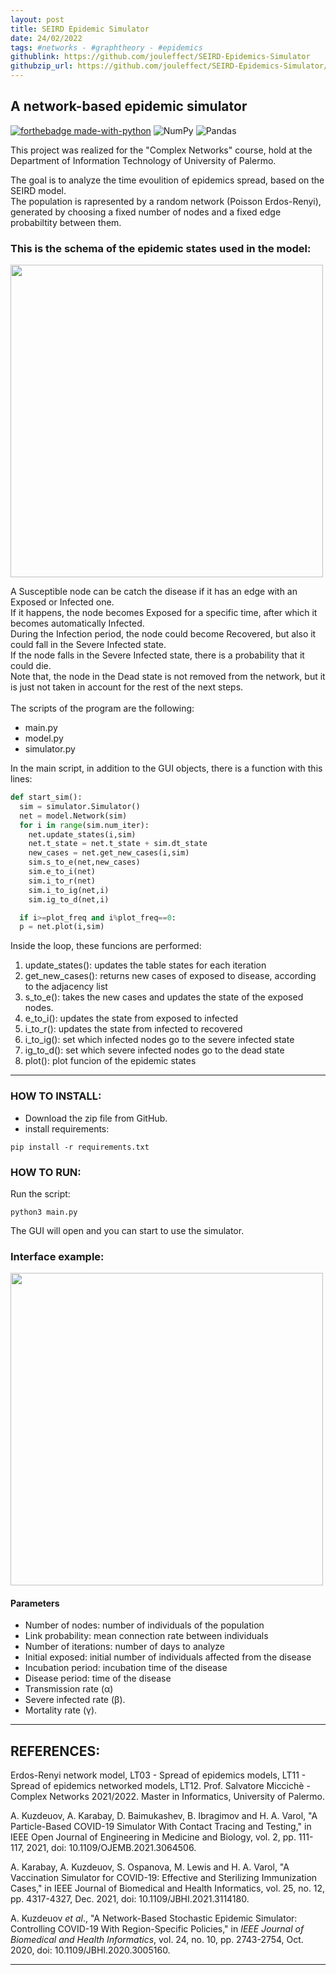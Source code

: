 ```yaml
---
layout: post
title: SEIRD Epidemic Simulator
date: 24/02/2022
tags: #networks - #graphtheory - #epidemics
githublink: https://github.com/jouleffect/SEIRD-Epidemics-Simulator
githubzip_url: https://github.com/jouleffect/SEIRD-Epidemics-Simulator/archive/refs/heads/main.zip
---
```


<h2> A network-based epidemic simulator</h2>

[![forthebadge made-with-python](http://ForTheBadge.com/images/badges/made-with-python.svg)](https://www.python.org/)
![NumPy](https://img.shields.io/badge/numpy-%23013243.svg?style=for-the-badge&logo=numpy&logoColor=white)
![Pandas](https://img.shields.io/badge/pandas-%23150458.svg?style=for-the-badge&logo=pandas&logoColor=white)

  
This project was realized for the "Complex Networks" course, hold at the Department of Information Technology of University of Palermo.<br>

The goal is to analyze the time evoulition of epidemics spread, based on the SEIRD model.<br>
The population is rapresented by a random network (Poisson Erdos-Renyi), generated by choosing a fixed number of nodes and a fixed 
edge probabiltity between them. 

<p><h3>This is the schema of the epidemic states used in the model:</h3></p>

<p>
  <img src="https://user-images.githubusercontent.com/53179989/153436667-6edace91-6e51-42e7-a313-127633eba619.png" style="width:500px;">
</p>

A Susceptible node can be catch the disease if it has an edge with an Exposed or Infected one. <br>
If it happens, the node becomes Exposed for a specific time, after which it becomes automatically Infected. <br>
During the Infection period, the node could become Recovered, but also it could fall in the Severe Infected state. <br>
If the node falls in the Severe Infected state, there is a probability that it could die.<br>
Note that, the node in the Dead state is not removed from the network, but it is just not taken in account for the rest of the next steps.<br>
<br>
The scripts of the program are the following:

- main.py
- model.py
- simulator.py

In the main script, in addition to the GUI objects, there is a function with this lines:

```python
def start_sim():
  sim = simulator.Simulator()
  net = model.Network(sim)
  for i in range(sim.num_iter):
    net.update_states(i,sim)
    net.t_state = net.t_state + sim.dt_state
    new_cases = net.get_new_cases(i,sim)
    sim.s_to_e(net,new_cases)
    sim.e_to_i(net)
    sim.i_to_r(net)
    sim.i_to_ig(net,i)
    sim.ig_to_d(net,i)

  if i>=plot_freq and i%plot_freq==0:
  p = net.plot(i,sim)
```

Inside the loop, these funcions are performed:

1. update_states(): updates the table states for each iteration
2. get_new_cases(): returns new cases of exposed to disease, according to the adjacency list
3. s_to_e(): takes the new cases and updates the state of the exposed nodes.
4. e_to_i(): updates the state from exposed to infected
5. i_to_r(): updates the state from infected to recovered
6. i_to_ig(): set which infected nodes go to the severe infected state
7. ig_to_d(): set which severe infected nodes go to the dead state
8. plot(): plot funcion of the epidemic states


* * *

<h3>HOW TO INSTALL:</h3> 

- Download the zip file from GitHub.
- install requirements:

<pre><code>pip install -r requirements.txt</code></pre>

<h3> HOW TO RUN:</h3>

Run the script:

<pre><code>python3 main.py</code></pre>

The GUI will open and you can start to use the simulator.

<h3> Interface example:</h3>

<p>
  <img src="https://user-images.githubusercontent.com/53179989/154806110-5482b180-3284-469b-8539-53986b42a3d0.png" style="width:500px;">
</p>

#### Parameters

- Number of nodes: number of individuals of the population
- Link probability: mean connection rate between individuals
- Number of iterations: number of days to analyze
- Initial exposed: initial number of individuals affected from the disease
- Incubation period: incubation time of the disease
- Disease period: time of the disease
- Transmission rate (α)
- Severe infected rate (β).
- Mortality rate (γ).

* * *

<h2>REFERENCES:</h2>

Erdos-Renyi network model, LT03 - Spread of epidemics models, LT11 - Spread of epidemics networked models, LT12. Prof. Salvatore Miccichè - Complex Networks 2021/2022. Master in Informatics, University of Palermo.

A. Kuzdeuov, A. Karabay, D. Baimukashev, B. Ibragimov and  H. A. Varol, "A Particle-Based COVID-19 Simulator With Contact Tracing  and Testing," in IEEE Open Journal of Engineering in Medicine and  Biology, vol. 2, pp. 111-117, 2021, doi: 10.1109/OJEMB.2021.3064506.

A. Karabay, A. Kuzdeuov, S. Ospanova, M. Lewis and H. A. Varol, "A Vaccination Simulator for COVID-19: Effective and Sterilizing Immunization Cases," in IEEE Journal of Biomedical and Health Informatics, vol. 25, no. 12, pp. 4317-4327, Dec. 2021, doi: 10.1109/JBHI.2021.3114180.

A. Kuzdeuov *et al*., "A Network-Based Stochastic Epidemic Simulator: Controlling COVID-19 With Region-Specific Policies," in *IEEE Journal of Biomedical and Health Informatics*, vol. 24, no. 10, pp. 2743-2754, Oct. 2020, doi: 10.1109/JBHI.2020.3005160.

* * *
